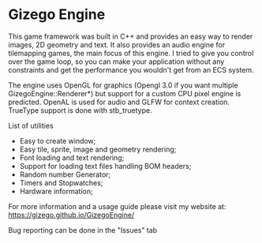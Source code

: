 # Gizego Engine

  This game framework was built in C++ and provides an easy way to render images, 2D geometry and text. It also provides an audio engine for tilemapping games, the main focus of this engine. I tried to give you control over the game loop, so you can make your application without any constraints and get the performance you wouldn't get from an ECS system.
  
  The engine uses OpenGL for graphics (Opengl 3.0 if you want multiple GizegoEngine::Renderer*) but support for a custom CPU pixel engine is predicted. OpenAL is used for audio and GLFW for context creation. TrueType support is done with stb_truetype.
  
  List of utilities
  
   - Easy to create window;
   - Easy tile, sprite, image and geometry rendering;
   - Font loading and text rendering;
   - Support for loading text files handling BOM headers;
   - Random number Generator;
   - Timers and Stopwatches;
   - Hardware information;

    
  For more information and a usage guide please visit my website at: 
  https://gizego.github.io/GizegoEngine/
 
Bug reporting can be done in the "Issues" tab

